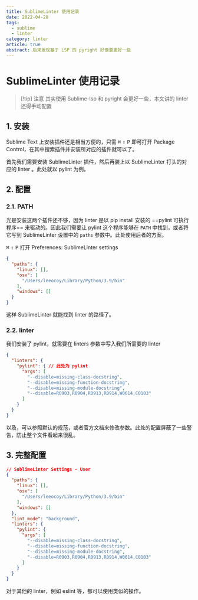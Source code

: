 ```yaml
---
title: SublimeLinter 使用记录
date: 2022-04-28
tags:
  - sublime
  - linter
category: linter
article: true
abstract: 后来发现基于 LSP 的 pyright 好像要更好一些
---
```


# SublimeLinter 使用记录

> [!tip] 注意
> 其实使用 Sublime-lsp 和 pyright 会更好一些，本文讲的 linter 还得手动配置

## 1. 安装

Sublime Text 上安装插件还是相当方便的，只需 <kbd>⌘</kbd> <kbd>⇧</kbd> <kbd>P</kbd> 即可打开 Package Control，在其中搜索插件并安装所对应的插件就可以了。

首先我们需要安装 SublimeLinter 插件，然后再装上以 SublimeLinter 打头的对应的 linter 。此处就以 pylint 为例。

## 2. 配置

### 2.1. PATH

光是安装这两个插件还不够，因为 linter 是以 pip install 安装的 ==pylint 可执行程序== 来驱动的。因此我们需要让 pylint 这个程序能够在 `PATH` 中找到，或者将它写到 SublimeLinter 设置中的 `paths` 参数中。此处使用后者的方案。

<kbd>⌘</kbd> <kbd>⇧</kbd> <kbd>P</kbd> 打开 Preferences: SublimeLinter settings

```json
{
  "paths": {
    "linux": [],
    "osx": [
      "/Users/leeocoy/Library/Python/3.9/bin"
    ],
    "windows": []
  }
}
```

这样 SublimeLinter 就能找到 linter 的路径了。

### 2.2. linter

我们安装了 pylint，就需要在 linters 参数中写入我们所需要的 linter

```json
{
  "linters": {
    "pylint": { // 此处为 pylint
      "args": [
        "--disable=missing-class-docstring",
        "--disable=missing-function-docstring",
        "--disable=missing-module-docstring",
        "--disable=R0903,R0904,R0913,R0914,W0614,C0103"
      ]
    }
  }
}
```

以及，可以参照默认的规范，或者官方文档来修改参数。此处的配置屏蔽了一些警告，防止整个文件看起来很乱。

## 3. 完整配置

```json
// SublimeLinter Settings - User
{
  "paths": {
    "linux": [],
    "osx": [
      "/Users/leeocoy/Library/Python/3.9/bin"
    ],
    "windows": []
  },
  "lint_mode": "background",
  "linters": {
    "pylint": {
      "args": [
        "--disable=missing-class-docstring",
        "--disable=missing-function-docstring",
        "--disable=missing-module-docstring",
        "--disable=R0903,R0904,R0913,R0914,W0614,C0103"
      ]
    }
  }
}
```

对于其他的 linter，例如 eslint 等，都可以使用类似的操作。
